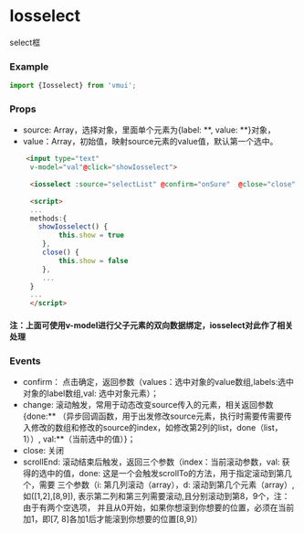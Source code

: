 Iosselect
====================
select框

### Example

```js
import {Iosselect} from 'vmui';
```

### Props

* source: Array，选择对象，里面单个元素为{label: **, value: **}对象，
* value：Array，初始值，映射source元素的value值，默认第一个选中。

```html
	<input type="text"
	 v-model="val"@click="showIosselect">
	 
	 <iosselect :source="selectList" @confirm="onSure"  @close="close" v-if="show" v-model="val"></iosselect>
	 
	 <script>
	 ...
	 methods:{
	   showIosselect() {
		    this.show = true
		},
		close() {
		    this.show = false
		},
		...
	 }
	 ...
	 </script>
```
#### 注：上面可使用v-model进行父子元素的双向数据绑定，iosselect对此作了相关处理

### Events

* confirm： 点击确定，返回参数（values：选中对象的value数组,labels:选中对象的label数组,val: 选中对象元素）；
* change: 滚动触发，常用于动态改变source传入的元素，相关返回参数{done:** （异步回调函数，用于出发修改source元素，执行时需要传需要传入修改的数组和修改的source的index，如修改第2列的list，done（list，1））, val:**（当前选中的值）}；
* close: 关闭
* scrollEnd: 滚动结束后触发，返回三个参数（index：当前滚动参数，val: 获得的选中的值，done: 这是一个会触发scrollTo的方法，用于指定滚动到第几个，需要
三个参数（i: 第几列滚动（array），d: 滚动到第几个元素（array）,如([1,2],[8,9]), 表示第二列和第三列需要滚动,且分别滚动到第8，9个，注：由于有两个空选项，
并且从0开始，如果你想滚到你想要的位置，必须在当前加1，即[7, 8]各加1后才能滚到你想要的位置[8,9]）



